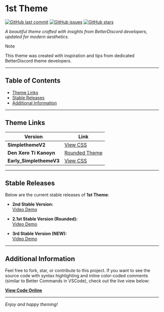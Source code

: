 # 1st Theme

[![GitHub last commit](https://img.shields.io/github/last-commit/thomasthanos/1st-theme?style=flat-square)](https://github.com/thomasthanos/1st-theme/commits/main)
[![GitHub issues](https://img.shields.io/github/issues/thomasthanos/1st-theme?style=flat-square)](https://github.com/thomasthanos/1st-theme/issues)
[![GitHub stars](https://img.shields.io/github/stars/thomasthanos/1st-theme?style=flat-square)](https://github.com/thomasthanos/1st-theme/stargazers)

_A beautiful theme crafted with insights from BetterDiscord developers, updated for modern aesthetics._

> [!NOTE]  
> This theme was created with inspiration and tips from dedicated BetterDiscord theme developers.

---

## Table of Contents

- [Theme Links](#theme-links)
- [Stable Releases](#stable-releases)
- [Additional Information](#additional-information)

---

## Theme Links

<div align="center">

| **Version**              | **Link**                                                                                       |
|--------------------------|------------------------------------------------------------------------------------------------|
| **SimplethemeV2**        | [View CSS](https://thomasthanos.github.io/1st-theme/SimplethemeV2.theme.css)                     |
| **Den Xero Ti Kanoyn**   | [Rounded Theme](https://nikospepponis.github.io/links/den-xero-ti-kanoyn.theme.css)               |
| **Early_SimplethemeV3**  | [View CSS](https://thomasthanos.github.io/1st-theme/Early_SimplethemeV3.theme.css)               |

</div>

---

## Stable Releases

Below are the current stable releases of **1st Theme**:

- **2nd Stable Version:**  
  [Video Demo](https://github.com/thomasthanos/1st-theme/assets/116557800/d4e122e7-f3c8-4554-9b30-ff42f772c681)

- **2.1st Stable Version (Rounded):**  
  [Video Demo](https://github.com/thomasthanos/1st-theme/assets/116557800/89913b35-a6b8-450e-9372-b06759524dd7)

- **3rd Stable Version (NEW):**  
  [Video Demo](https://github.com/user-attachments/assets/3412be9e-7bf7-4fe2-b26a-cba148e4a0fd)

---

## Additional Information

Feel free to fork, star, or contribute to this project. If you want to see the source code with syntax highlighting and inline color-coded comments (similar to Better Commands in VSCode), check out the live view below:

**[View Code Online](https://thomasthanos.github.io/1st-theme/index.html#section-css1)**

---

_Enjoy and happy theming!_

